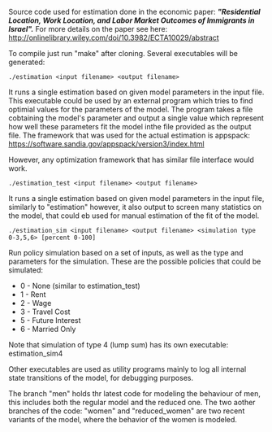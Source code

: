 Source code used for estimation done in the economic paper: ***"Residential Location, Work Location, and Labor Market Outcomes of Immigrants in Israel".***
For more details on the paper see here: http://onlinelibrary.wiley.com/doi/10.3982/ECTA10029/abstract

To compile just run "make" after cloning. Several executables will be generated:

`./estimation <input filename> <output filename>`

It runs a single estimation based on given model parameters in the input file.
This executable could be used by an external program which tries to find optimial values for the parameters of the model.
The program takes a file cobtaining the model's parameter and output a single value which represent how well these parameters fit the model inthe file provided as the output file.
The framework that was used for the actual estimation is appspack: https://software.sandia.gov/appspack/version3/index.html

However, any optimization framework that has similar file interface would work.

`./estimation_test <input filename> <output filename>`

It runs a single estimation based on given model parameters in the input file, similarly to "estimation" however, it also output to screen many statistics on the model, that could eb used for manual estimation of the fit of the model.

`./estimation_sim <input filename> <output filename> <simulation type 0-3,5,6> [percent 0-100]`

Run policy simulation based on a set of inputs, as well as the type and parameters for the simulation. These are the possible policies that could be simulated:
* 0 - None (similar to estimation_test)
* 1 - Rent
* 2 - Wage
* 3 - Travel Cost
* 5 - Future Interest
* 6 - Married Only

Note that simulation of type 4 (lump sum) has its own executable: estimation_sim4

Other executables are used as utility programs mainly to log all internal state transitions of the model, for debugging purposes.

The branch "men" holds thr latest code for modeling the behaviour of men, this includes both the regular model and the reduced one.
The two aother branches of the code: "women" and "reduced_women" are two recent variants of the model, where the behavior of the women is modeled.

